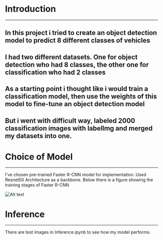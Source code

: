 # Introduction
---------------------------------------------------------------------------------------------------------------------------------------------------
In this project i tried to create an object detection model to predict 8 different classes of vehicles
---------------------------------------------------------------------------------------------------------------------------------------------------
 I had two different datasets. One for object detection who had 8 classes, the other one for classification who had 2 classes
---------------------------------------------------------------------------------------------------------------------------------------------------
 As a starting point i thought like i would train a classification model, then use the weights of this model to fine-tune an object detection model
---------------------------------------------------------------------------------------------------------------------------------------------------
 But i went with difficult way, labeled 2000 classification images with labellmg and merged my datasets into one.
---------------------------------------------------------------------------------------------------------------------------------------------------
# Choice of Model
---------------------------------------------------------------------------------------------------------------------------------------------------
I've chosen pre-trained Faster R-CNN model for implementation. Used Resnet50 Architecture as a backbone. Below there is a figure showing the training stages of Faster R-CNN

![Alt text](https://production-media.paperswithcode.com/methods/Screen_Shot_2020-05-24_at_5.10.31_PM.png "Optional title")
# Inference
---------------------------------------------------------------------------------------------------------------------------------------------------
There are test images in Inference.ipynb to see how my model performs.

